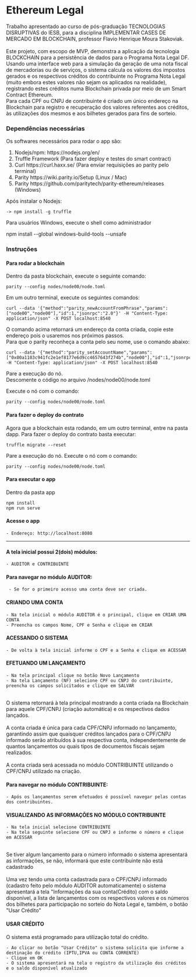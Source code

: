 # Ethereum Legal

Trabalho apresentado ao curso de pós-graduação TECNOLOGIAS DISRUPTIVAS do IESB, para a disciplina IMPLEMENTAR CASES DE MERCADO EM BLOCKCHAIN, professor Flavio Henrique Moura Stakoviak.
<br><br>
Este projeto, com escopo de MVP, demonstra a aplicação da tecnologia BLOCKCHAIN para a persistência de dados para o Programa Nota Legal DF.
<br>
Usando uma interface web para a simulação da geração de uma nota fiscal de mercadorias ou de serviços, o sistema calcula os valores dos impostos gerados e os respectivos créditos do contribuinte no Programa Nota Legal (muito embora estes valores não sejam os aplicados na realidade), registrando estes créditos numa Blockchain privada por meio de um Smart Contract Ethereum.
<br>
Para cada CPF ou CNPJ de contribuinte é criado um único endereço na Blockchain para registro e recuperação dos valores referentes aos créditos, às utilizações dos mesmos e aos bilhetes gerados para fins de sorteio.

### Dependências necessárias

Os softwares necessários para rodar o app são:

<ol>
    <li> Nodejs/npm: https://nodejs.org/en/</li>
    <li> Truffle Framework (Para fazer deploy e testes do smart contract)</li>
    <li> Curl https://curl.haxx.se/ (Para enviar requisições ao parity pelo terminal) </li>
    <li> Parity https://wiki.parity.io/Setup (Linux / Mac) </li>
    <li> Parity https://github.com/paritytech/parity-ethereum/releases (Windows) </li>
</ol>

Após instalar o Nodejs: <br>

    -> npm install -g truffle

Para usuários Windows, execute o shell como administrador <br>

npm install --global windows-build-tools --unsafe

### Instruções

#### Para rodar a blockchain

Dentro da pasta blockchain, execute o seguinte comando: <br>

    parity --config nodes/node00/node.toml

Em um outro terminal, execute os seguintes comandos: <br>

    curl --data '{"method":"parity_newAccountFromPhrase","params":["node00","node00"],"id":1,"jsonrpc":"2.0"}' -H "Content-Type: application/json" -X POST localhost:8540

O comando acima retornará um endereço da conta criada, copie este endereço pois o usaremos nos próximos passos. <br>
Para que o parity reconheça a conta pelo seu nome, use o comando abaixo: <br>

    curl --data '{"method":"parity_setAccountName","params":["0x00a1103c941fc2e1ef8177e6d9cc4657643f274b","node00"],"id":1,"jsonrpc":"2.0"}' -H "Content-Type: application/json" -X POST localhost:8540

Pare a execução do nó.<br>
Descomente o código no arquivo /nodes/node00/node.toml <br>

Execute o nó com o comando: <br>

    parity --config nodes/node00/node.toml

#### Para fazer o deploy do contrato

Agora que a blockchain esta rodando, em um outro terminal, entre na pasta dapp. Para fazer o deploy do contrato basta executar: <br>

    truffle migrate --reset

Pare a execução do nó. Execute o nó com o comando: <br>

    parity --config nodes/node00/node.toml

#### Para executar o app

Dentro da pasta app <br>

    npm install
    npm run serve

#### Acesse o app

```
- Endereço: http://localhost:8080
```

<hr>

#### A tela inicial possui 2(dois) módulos:

```
- AUDITOR e CONTRIBUINTE
```

#### Para navegar no módulo AUDITOR:

```
 - Se for o primeiro acesso uma conta deve ser criada.
```

#### CRIANDO UMA CONTA

```
- Na tela inicial o módulo AUDITOR é o principal, clique em CRIAR UMA CONTA
- Preencha os campos Nome, CPF e Senha e clique em CRIAR
```

#### ACESSANDO O SISTEMA

```
- De volta à tela inicial informe o CPF e a Senha e clique em ACESSAR
```

#### EFETUANDO UM LANÇAMENTO

```
- Na tela principal clique no botão Novo Lançamento
- Na tela Lançamento (NF) selecione CPF ou CNPJ do contribuinte, preencha os campos solicitados e clique em SALVAR
```

<br>
        O sistema retornará à tela principal mostrando a conta criada na Blockchain para aquele CPF/CNPJ (criação automática) e os respectivos dados lançados.
<br><br>
A conta criada é única para cada CPF/CNPJ informado no lançamento, garantindo assim que quaisquer créditos lançados para o CPF/CNPJ informado serão atribuídos à sua respectiva conta, independentemente de quantos lançamentos ou quais tipos de documentos fiscais sejam realizados.
<br><br>
A conta criada será acessada no módulo CONTRIBUINTE utilizando o CPF/CNPJ utilizado na criação.

#### Para navegar no módulo CONTRIBUINTE:

```
- Após os lançamentos serem efetuados é possível navegar pelas contas dos contribuintes.
```

#### VISUALIZANDO AS INFORMAÇÕES NO MÓDULO CONTRIBUINTE

```
- Na tela inicial selecione CONTRIBUINTE
- Na tela seguinte selecione CPF ou CNPJ e informe o número e clique em ACESSAR
```

<br>
        Se tiver algum lançamento para o número informado o sistema apresentará as informações, se não, informará que este contribuinte não está cadastrado
<br><br>
        Uma vez tendo uma conta cadastrada para o CPF/CNPJ informado (cadastro feito pelo módulo AUDITOR automaticamente) o sistema apresentará a tela "Informações da sua conta(Crédito) com o saldo disponível, a lista de lançamentos com os respectivos valores e os números dos bilhetes para participação no sorteio do Nota Legal e, também, o botão "Usar Crédito"

#### USAR CRÉDITO

O sistema está programado para utilização total do crédito.<br>

```
- Ao clicar no botão "Usar Crédito" o sistema solicita que informe a destinação do crédito (IPTU,IPVA ou CONTA CORRENTE)
- Clique em OK
- O sistema apresentará na tela o registro da utilização dos créditos e o saldo disponível atualizado
```
